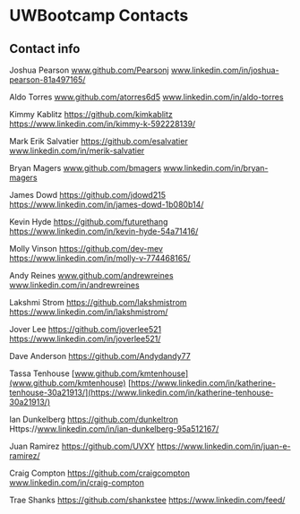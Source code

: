 # UWBootcamp Contacts

## Contact info

Joshua Pearson www.github.com/Pearsonj www.linkedin.com/in/joshua-pearson-81a497165/

Aldo Torres   www.github.com/atorres6d5 www.linkedin.com/in/aldo-torres

Kimmy Kablitz https://github.com/kimkablitz https://www.linkedin.com/in/kimmy-k-592228139/

Mark Erik Salvatier https://github.com/esalvatier www.linkedin.com/in/merik-salvatier

Bryan Magers    www.github.com/bmagers   www.linkedin.com/in/bryan-magers

James Dowd  https://github.com/jdowd215  https://www.linkedin.com/in/james-dowd-1b080b14/

Kevin Hyde https://github.com/futurethang https://www.linkedin.com/in/kevin-hyde-54a71416/

Molly Vinson https://github.com/dev-mev https://www.linkedin.com/in/molly-v-774468165/

Andy Reines www.github.com/andrewreines www.linkedin.com/in/andrewreines

Lakshmi Strom https://github.com/lakshmistrom https://www.linkedin.com/in/lakshmistrom/

Jover Lee https://github.com/joverlee521 https://www.linkedin.com/in/joverlee521/

Dave Anderson https://github.com/Andydandy77

Tassa Tenhouse [www.github.com/kmtenhouse](www.github.com/kmtenhouse) [https://www.linkedin.com/in/katherine-tenhouse-30a21913/](https://www.linkedin.com/in/katherine-tenhouse-30a21913/)

Ian Dunkelberg https://github.com/dunkeltron Https://www.linkedin.com/in/ian-dunkelberg-95a512167/

Juan Ramirez https://github.com/UVXY https://www.linkedin.com/in/juan-e-ramirez/

Craig Compton https://github.com/craigcompton www.linkedin.com/in/craig-compton

Trae Shanks https://github.com/shankstee https://www.linkedin.com/feed/

